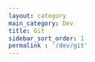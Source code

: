 ```yaml
---
layout: category
main_category: Dev
title: Git
sidebar_sort_order: 1
permalink : '/dev/git'
---
```

